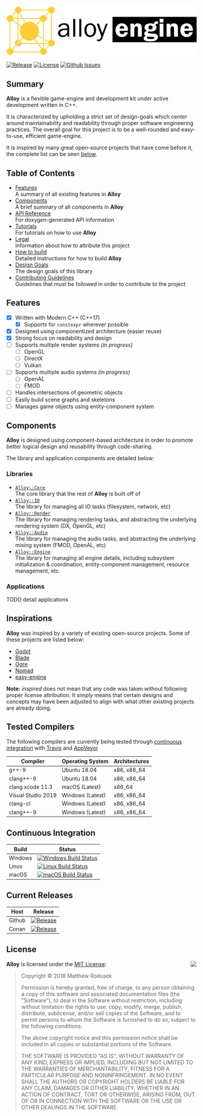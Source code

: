 ![Alloy Engine](doc/src/images/alloy-logo.png)

[![Release](https://img.shields.io/github/release/bitwizeshift/Alloy.svg)](https://github.com/bitwizeshift/Alloy/releases/latest)
[![License](https://img.shields.io/badge/license-MIT-blue.svg)](https://raw.githubusercontent.com/bitwizeshift/Alloy/master/LICENSE)
[![Github Issues](https://img.shields.io/github/issues/bitwizeshift/Alloy.svg)](https://github.com/bitwizeshift/Alloy/issues)

## <a name="summary"></a>Summary

**Alloy** is a flexible game-engine and development kit under active
development written in C++.

It is characterized by upholding a strict set of design-goals which
center around maintainability and readability through proper
software engineering practices. The overall goal for this project
is to be a well-rounded and easy-to-use, efficient game-engine.

It is inspired by many great open-source projects that
have come before it, the complete list can be seen
[below](#inspirations).

## Table of Contents

* [Features](#features) \
  A summary of all existing features in **Alloy**
* [Components](#components) \
  A brief summary of all components in **Alloy**
* [API Reference](https://bitwizeshift.github.io/alloy/api/latest/manual.html) \
  For doxygen-generated API information
* [Tutorials](https://bitwizeshift.github.io/alloy/api/latest/tutorials.html) \
  For tutorials on how to use **Alloy**
* [Legal](doc/legal.md) \
  Information about how to attribute this project
* [How to build](doc/building.md) \
  Detailed instructions for how to build **Alloy**
* [Design Goals](doc/design-goals.md) \
  The design goals of this library
* [Contributing Guidelines](.github/CONTRIBUTING.md) \
  Guidelines that must be followed in order to contribute to the project

## <a name="features"></a>Features

* [x] Written with Modern C++ (C++17)
  * [x] Supports for `constexpr` wherever possible
* [x] Designed using componentized architecture (easier reuse)
* [x] Strong focus on readability and design
* [ ] Supports multiple render systems _(in progress)_
  * [ ] OpenGL
  * [ ] DirectX
  * [ ] Vulkan
* [ ] Supports multiple audio systems _(in progress)_
  * [ ] OpenAL
  * [ ] FMOD
* [ ] Handles intersections of geometric objects
* [ ] Easily build scene graphs and skeletons
* [ ] Manages game objects using entity-component system

## <a name="components"></a>Components

**Alloy** is designed using component-based architecture in order to promote
better logical design and reusability through code-sharing.

The library and application components are detailed below:

### Libraries

* [`Alloy::Core`](lib/alloy-core/README.md) \
  The core library that the rest of **Alloy** is built off of
* [`Alloy::IO`](lib/alloy-io/README.md) \
  The library for managing all IO tasks (filesystem, network, etc)
* [`Alloy::Render`](lib/alloy-render/README.md) \
  The library for managing rendering tasks, and abstracting the
  underlying rendering system (DX, OpenGL, etc)
* [`Alloy::Audio`](lib/alloy-audio/README.md) \
  The library for managing the audio tasks, and abstracting the
  underlying mixing system (FMOD, OpenAL, etc)
* [`Alloy::Engine`](lib/alloy-engine/README.md) \
  The library for managing all engine details, including subsystem
  initialization & coordination, entity-component management,
  resource management, etc.

### Applications

TODO detail applications

## <a name="inspirations"></a>Inspirations

**Alloy** was inspired by a variety of existing open-source projects.
Some of these projects are listed below:

- [Godot](https://github.com/godotengine/godot)
- [Blade](https://github.com/crazii/blade)
- [Ogre](https://github.com/OGRECave/ogre/pulls)
- [Nomad](https://github.com/taurheim/NomadECS)
- [easy-engine](https://github.com/callebstrom/easy-engine)

**Note:** _inspired_ does not mean that any code was taken without following
proper license attribution. It simply means that certain designs and concepts
may have been adjusted to align with what other existing projects are
already doing.

## <a name="tested-compilers"></a>Tested Compilers

The following compilers are currently being tested through
[continuous integration](#continuous-integration) with
[Travis](https://travis-ci.com/bitwizeshift/Alloy) and
[AppVeyor](https://ci.appveyor.com/project/bitwizeshift/Alloy/)

| Compiler              | Operating System  | Architectures |
|-----------------------|-------------------|---------------|
| g++-9                 | Ubuntu 18.04      | x86, x86_64   |
| clang++-9             | Ubuntu 18.04      | x86, x86_64   |
| clang xcode 11.3      | macOS (Latest)    | x86_64        |
| Visual Studio 2019    | Windows (Latest)  | x86, x86_64   |
| clang-cl              | Windows (Latest)  | x86, x86_64   |
| clang++-9             | Windows (Latest)  | x86, x86_64   |

## <a name="continuous-integration"></a>Continuous Integration

| **Build**     | **Status**      |
|---------------|-----------------|
| Windows       | [![Windows Build Status](https://github.com/bitwizeshift/Alloy/workflows/build-windows/badge.svg)](https://github.com/bitwizeshift/Alloy/actions?query=workflow%3Abuild-windows) |
| Linux        | [![Linux Build Status](https://github.com/bitwizeshift/Alloy/workflows/build-linux/badge.svg)](https://github.com/bitwizeshift/Alloy/actions?query=workflow%3Abuild-linux) |
| macOS         | [![macOS Build Status](https://github.com/bitwizeshift/Alloy/workflows/build-macos/badge.svg)](https://github.com/bitwizeshift/Alloy/actions?query=workflow%3Abuild-macos) |



## <a name="packaging"></a>Current Releases

| **Host**            | **Release**      |
|---------------------|------------------|
| Github              | [![Release](https://img.shields.io/github/release/bitwizeshift/Alloy.svg)](https://github.com/bitwizeshift/Alloy/releases/latest) |
| Conan               | [![Release](https://img.shields.io/github/release/bitwizeshift/Alloy.svg)](#)

## <a name="license"></a>License

<img align="right" src="http://opensource.org/trademarks/opensource/OSI-Approved-License-100x137.png">

**Alloy** is licensed under the
[MIT License](http://opensource.org/licenses/MIT):

> Copyright &copy; 2018 Matthew Rodusek
>
> Permission is hereby granted, free of charge, to any person obtaining a copy
> of this software and associated documentation files (the "Software"), to deal
> in the Software without restriction, including without limitation the rights
> to use, copy, modify, merge, publish, distribute, sublicense, and/or sell
> copies of the Software, and to permit persons to whom the Software is
> furnished to do so, subject to the following conditions:
>
> The above copyright notice and this permission notice shall be included in all
> copies or substantial portions of the Software.
>
> THE SOFTWARE IS PROVIDED "AS IS", WITHOUT WARRANTY OF ANY KIND, EXPRESS OR
> IMPLIED, INCLUDING BUT NOT LIMITED TO THE WARRANTIES OF MERCHANTABILITY,
> FITNESS FOR A PARTICULAR PURPOSE AND NONINFRINGEMENT. IN NO EVENT SHALL THE
> AUTHORS OR COPYRIGHT HOLDERS BE LIABLE FOR ANY CLAIM, DAMAGES OR OTHER
> LIABILITY, WHETHER IN AN ACTION OF CONTRACT, TORT OR OTHERWISE, ARISING FROM,
> OUT OF OR IN CONNECTION WITH THE SOFTWARE OR THE USE OR OTHER DEALINGS IN THE
> SOFTWARE.
